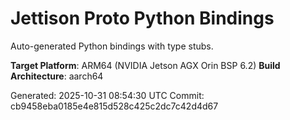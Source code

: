 # Jettison Proto Python Bindings

Auto-generated Python bindings with type stubs.

**Target Platform**: ARM64 (NVIDIA Jetson AGX Orin BSP 6.2)
**Build Architecture**: aarch64

Generated: 2025-10-31 08:54:30 UTC
Commit: cb9458eba0185e4e815d528c425c2dc7c42d4d67
